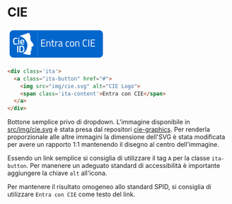 # CIE
![CIE](static/cie.png)
```html
<div class='ita'>
  <a class="ita-button" href="#">
    <img src="img/cie.svg" alt="CIE Logo">
    <span class='ita-content'>Entra con CIE</span>
  </a>
</div>
```

Bottone semplice privo di dropdown. L'immagine disponibile in [src/img/cie.svg](src/img/cie.svg) è stata presa dal repositori [cie-graphics](https://github.com/italia/cie-graphics).
Per renderla proporzionale alle altre immagini la dimensione dell'SVG è stata modificata per avere un rapporto 1:1 mantenendo il disegno al centro dell'immagine.

Essendo un link semplice si consiglia di utilizzare il tag `A` per la classe `ita-button`. Per manenere un adeguato standard di accessibilità è importante aggiungere la chiave `alt` all'icona.

Per mantenere il risultato omogeneo allo standard SPID, si consiglia di utilizzare `Entra con CIE` come testo del link.

